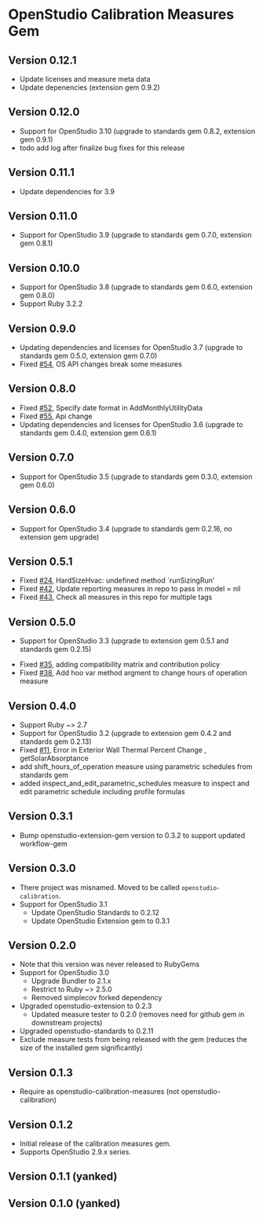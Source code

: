 # OpenStudio Calibration Measures Gem

## Version 0.12.1
* Update licenses and measure meta data
* Update depenencies (extension gem 0.9.2)

## Version 0.12.0
* Support for OpenStudio 3.10 (upgrade to standards gem 0.8.2, extension gem 0.9.1)
* todo add log after finalize bug fixes for this release

## Version 0.11.1
* Update dependencies for 3.9

## Version 0.11.0
* Support for OpenStudio 3.9 (upgrade to standards gem 0.7.0, extension gem 0.8.1)

## Version 0.10.0
* Support for OpenStudio 3.8 (upgrade to standards gem 0.6.0, extension gem 0.8.0)
* Support Ruby 3.2.2

## Version 0.9.0
* Updating dependencies and licenses for OpenStudio 3.7 (upgrade to standards gem 0.5.0, extension gem 0.7.0)
* Fixed [#54]( https://github.com/NREL/openstudio-calibration-gem/issues/54 ), OS API changes break some measures

## Version 0.8.0
* Fixed [#52]( https://github.com/NREL/openstudio-calibration-gem/pull/52 ), Specify date format in AddMonthlyUtilityData
* Fixed [#55]( https://github.com/NREL/openstudio-calibration-gem/pull/55 ), Api change
* Updating dependencies and licenses for OpenStudio 3.6 (upgrade to standards gem 0.4.0, extension gem 0.6.1)

## Version 0.7.0
* Support for OpenStudio 3.5 (upgrade to standards gem 0.3.0, extension gem 0.6.0)

## Version 0.6.0
* Support for OpenStudio 3.4 (upgrade to standards gem 0.2.16, no extension gem upgrade)

## Version 0.5.1
* Fixed [#24]( https://github.com/NREL/openstudio-calibration-gem/pull/24 ), HardSizeHvac: undefined method `runSizingRun'
* Fixed [#42]( https://github.com/NREL/openstudio-calibration-gem/pull/42 ), Update reporting measures in repo to pass in model = nil
* Fixed [#43]( https://github.com/NREL/openstudio-calibration-gem/pull/43 ), Check all measures in this repo for multiple tags

## Version 0.5.0
* Support for OpenStudio 3.3 (upgrade to extension gem 0.5.1 and standards gem 0.2.15)
- Fixed [#35]( https://github.com/NREL/openstudio-calibration-gem/pull/35 ), adding compatibility matrix and contribution policy
- Fixed [#38]( https://github.com/NREL/openstudio-calibration-gem/pull/38 ), Add hoo var method argment to change hours of operation measure

## Version 0.4.0

* Support Ruby ~> 2.7
* Support for OpenStudio 3.2 (upgrade to extension gem 0.4.2 and standards gem 0.2.13)
* Fixed [#11]( https://github.com/NREL/openstudio-calibration-gem/issues/11 ), Error in Exterior Wall Thermal Percent Change , getSolarAbsorptance
* add shift_hours_of_operation measure using parametric schedules from standards gem
* added inspect_and_edit_parametric_schedules measure to inspect and edit parametric schedule including profile formulas

## Version 0.3.1

* Bump openstudio-extension-gem version to 0.3.2 to support updated workflow-gem

## Version 0.3.0

* There project was misnamed. Moved to be called `openstudio-calibration`.
* Support for OpenStudio 3.1
    * Update OpenStudio Standards to 0.2.12
    * Update OpenStudio Extension gem to 0.3.1

## Version 0.2.0

* Note that this version was never released to RubyGems
* Support for OpenStudio 3.0
    * Upgrade Bundler to 2.1.x
    * Restrict to Ruby ~> 2.5.0   
    * Removed simplecov forked dependency 
* Upgraded openstudio-extension to 0.2.3
    * Updated measure tester to 0.2.0 (removes need for github gem in downstream projects)
* Upgraded openstudio-standards to 0.2.11
* Exclude measure tests from being released with the gem (reduces the size of the installed gem significantly)

## Version 0.1.3

* Require as openstudio-calibration-measures (not openstudio-calibration)

## Version 0.1.2

* Initial release of the calibration measures gem.
* Supports OpenStudio 2.9.x series.

## Version 0.1.1 (yanked)
## Version 0.1.0 (yanked)

